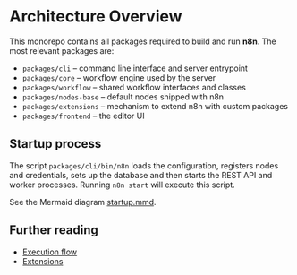 # Architecture Overview

This monorepo contains all packages required to build and run **n8n**.
The most relevant packages are:

- `packages/cli` – command line interface and server entrypoint
- `packages/core` – workflow engine used by the server
- `packages/workflow` – shared workflow interfaces and classes
- `packages/nodes-base` – default nodes shipped with n8n
- `packages/extensions` – mechanism to extend n8n with custom packages
- `packages/frontend` – the editor UI

## Startup process

The script `packages/cli/bin/n8n` loads the configuration, registers nodes and
credentials, sets up the database and then starts the REST API and worker
processes. Running `n8n start` will execute this script.

See the Mermaid diagram [startup.mmd](diagrams/startup.mmd).

## Further reading

- [Execution flow](execution-flow.md)
- [Extensions](extensions.md)
